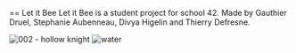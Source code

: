 == Let it Bee
Let it Bee is a student project for school 42. Made by Gauthier Druel, Stephanie Aubenneau, Divya Higelin and Thierry Defresne.


![002 - hollow knight](https://user-images.githubusercontent.com/7316082/43798074-b68d53e6-9a89-11e8-8b27-1311d7286569.png)
![water](https://user-images.githubusercontent.com/7316082/43805515-57a8a652-9aa0-11e8-8fab-304efa2b8386.png)
